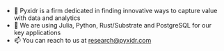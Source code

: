 - 👋 Pyxidr is a firm dedicated in finding innovative ways to capture value with data and analytics
- 🌱 We are using Julia, Python, Rust/Substrate and PostgreSQL for our key applications
- 📫 You can reach to us at research@pyxidr.com

<!---
pyxidr/pyxidr is a ✨ special ✨ repository because its `README.md` (this file) appears on your GitHub profile.
You can click the Preview link to take a look at your changes.
--->
